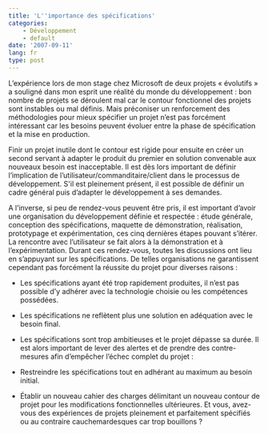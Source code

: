```yaml
---
title: 'L''importance des spécifications'
categories:
    - Développement
    - default
date: '2007-09-11'
lang: fr
type: post
---
```


L’expérience lors de mon stage chez Microsoft de deux projets «&nbsp;évolutifs&nbsp;» a souligné dans mon esprit une réalité du monde du développement&nbsp;: bon nombre de projets se déroulent mal car le contour fonctionnel des projets sont instables ou mal définis. Mais préconiser un renforcement des méthodologies pour mieux spécifier un projet n’est pas forcément intéressant car les besoins peuvent évoluer entre la phase de spécification et la mise en production.

Finir un projet inutile dont le contour est rigide pour ensuite en créer un second servant à adapter le produit du premier en solution convenable aux nouveaux besoin est inacceptable. Il est dès lors important de définir l’implication de l’utilisateur/commanditaire/client dans le processus de développement. S'il est pleinement présent, il est possible de définir un cadre général puis d’adapter le développement à ses demandes.

A l’inverse, si peu de rendez-vous peuvent être pris, il est important d’avoir une organisation du développement définie et respectée&nbsp;: étude générale, conception des spécifications, maquette de démonstration, réalisation, prototypage et expérimentation, ces cinq dernières étapes pouvant s’itérer. La rencontre avec l’utilisateur se fait alors à la démonstration et à l’expérimentation. Durant ces rendez-vous, toutes les discussions ont lieu en s’appuyant sur les spécifications. De telles organisations ne garantissent cependant pas forcément la réussite du projet pour diverses raisons&nbsp;:

*   Les spécifications ayant été trop rapidement produites, il n’est pas possible d’y adhérer avec la technologie choisie ou les compétences possédées.
*   Les spécifications ne reflètent plus une solution en adéquation avec le besoin final.
*   Les spécifications sont trop ambitieuses et le projet dépasse sa durée.
Il est alors important de lever des alertes et de prendre des contre-mesures afin d’empêcher l’échec complet du projet&nbsp;:

*   Restreindre les spécifications tout en adhérant au maximum au besoin initial.
*   Établir un nouveau cahier des charges délimitant un nouveau contour de projet pour les modifications fonctionnelles ultérieures.
Et vous, avez-vous des expériences de projets pleinement et parfaitement spécifiés ou au contraire cauchemardesques car trop bouillons&nbsp;?